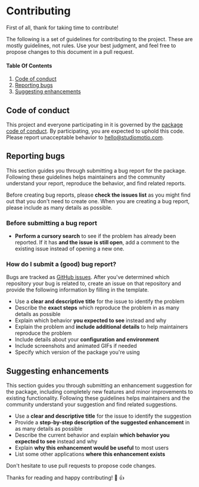 # Contributing

First of all, thank for taking time to contribute!

The following is a set of guidelines for contributing to the project. These are mostly guidelines, not rules. Use your best judgment, and feel free to propose changes to this document in a pull request.


#### Table Of Contents

1. [Code of conduct](#code-of-conduct)
2. [Reporting bugs](#reporting-bugs)
3. [Suggesting enhancements](#suggesting-enhancements)


## Code of conduct

This project and everyone participating in it is governed by the [package code of conduct](CODE_OF_CONDUCT.md). By participating, you are expected to uphold this code. Please report unacceptable behavior to [hello@studiomotio.com](mailto:hello@studiomotio.com).


## Reporting bugs

This section guides you through submitting a bug report for the package. Following these guidelines helps maintainers and the community understand your report, reproduce the behavior, and find related reports.

Before creating bug reports, please **check the issues list** as you might find out that you don't need to create one. When you are creating a bug report, please include as many details as possible.

### Before submitting a bug report

* **Perform a cursory search** to see if the problem has already been reported. If it has **and the issue is still open**, add a comment to the existing issue instead of opening a new one.

### How do I submit a (good) bug report?

Bugs are tracked as [GitHub issues](https://guides.github.com/features/issues). After you've determined which repository your bug is related to, create an issue on that repository and provide the following information by filling in the template.

* Use a **clear and descriptive title** for the issue to identify the problem
* Describe the **exact steps** which reproduce the problem in as many details as possible
* Explain which behavior **you expected to see** instead and why
* Explain the problem and **include additional details** to help maintainers reproduce the problem
* Include details about your **configuration and environment**
* Include screenshots and animated GIFs if needed
* Specify which version of the package you're using


## Suggesting enhancements

This section guides you through submitting an enhancement suggestion for the package, including completely new features and minor improvements to existing functionality. Following these guidelines helps maintainers and the community understand your suggestion and find related suggestions.

* Use a **clear and descriptive title** for the issue to identify the suggestion
* Provide a **step-by-step description of the suggested enhancement** in as many details as possible
* Describe the current behavior and explain **which behavior you expected to see** instead and why
* Explain **why this enhancement would be useful** to most users
* List some other applications **where this enhancement exists**

Don't hesitate to use pull requests to propose code changes.

Thanks for reading and happy contributing! :tada: :+1:
